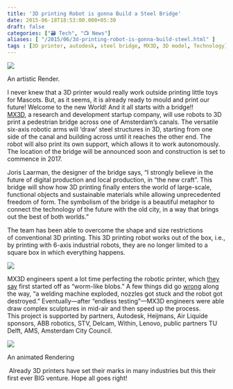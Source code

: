 ```yaml
---
title: '3D printing Robot is gonna Build a Steel Bridge'
date: 2015-06-18T18:53:00.000+05:30
draft: false
categories: ["🗃️ Tech", "📺 News"]
aliases: [ "/2015/06/3d-printing-robot-is-gonna-build-steel.html" ]
tags : [3D printer, autodesk, steel bridge, MX3D, 3D model, Technology]
---
```


![](https://www.iflscience.com/sites/www.iflscience.com/files/styles/ifls_large/public/blog/%5Bnid%5D/bridge_0.jpg?itok=9NKhACzS)

An artistic Render.

  
I never knew that a 3D printer would really work outside printing little toys for Mascots. But, as it seems, it is already ready to mould and print our future! Welcome to the new World! And it all starts with a bridge!!  
[MX3D](https://mx3d.com/), a research and development startup company, will use robots to 3D print a pedestrian bridge across one of Amsterdam’s canals. The versatile six-axis robotic arms will ‘draw’ steel structures in 3D, starting from one side of the canal and building across until it reaches the other end. The robot will also print its own support, which allows it to work autonomously. The location of the bridge will be announced soon and construction is set to commence in 2017.  
  
Joris Laarman, the designer of the bridge says, “I strongly believe in the future of digital production and local production, in “the new craft”. This bridge will show how 3D printing finally enters the world of large-scale, functional objects and sustainable materials while allowing unprecedented freedom of form. The symbolism of the bridge is a beautiful metaphor to connect the technology of the future with the old city, in a way that brings out the best of both worlds.”  
  
The team has been able to overcome the shape and size restrictions of conventional 3D printing. This 3D printing robot works out of the box, i.e., by printing with 6-axis industrial robots, they are no longer limited to a square box in which everything happens.  
  

![](https://mx3d.com/wp-content/uploads/2015/06/Sketches-Bridge.jpg)

MX3D engineers spent a lot time perfecting the robotic printer, which [they say](httpss://www.youtube.com/watch?t=74&v=pZNTzkAR1Ho) first started off as “worm-like blobs.” A few things did go [wrong](https://www.sciencealert.com/autonomous-robot-arms-are-going-to-3d-print-a-bridge-in-amsterdam) along the way, “a welding machine exploded, nozzles got stuck and the robot got destroyed.” Eventually—after “endless testing”—MX3D engineers were able draw complex sculptures in mid-air and then speed up the process.  
This project is supported by partners, Autodesk, Heijmans, Air Liquide sponsors, ABB robotics, STV, Delcam, Within, Lenovo, public partners TU Delft, AMS, Amsterdam City Council.  

![](https://2.bp.blogspot.com/-NsUmWY7LO44/VYLE2A1OkKI/AAAAAAAACwQ/gc15qri1urA/s1600/3dPrintingRobots.gif)

An animated Rendering

  

 Already 3D printers have set their marks in many industries but this their first ever BIG venture. Hope all goes right!
